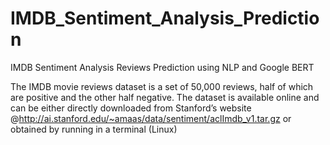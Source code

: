 # IMDB_Sentiment_Analysis_Prediction
IMDB Sentiment Analysis Reviews Prediction using NLP and Google BERT


The IMDB movie reviews dataset is a set of 50,000 reviews, half of which are positive and the other half negative.  The dataset is available online and can be either directly downloaded from Stanford’s website @http://ai.stanford.edu/~amaas/data/sentiment/aclImdb_v1.tar.gz or obtained by running in a terminal (Linux) 
